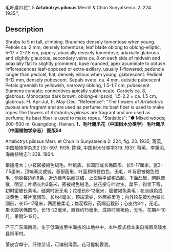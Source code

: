 毛叶鹰爪花",
5.**Artabotrys pilosus** Merrill & Chun Sunyatsenia. 2: 224. 1935.",

## Description
Shrubs to 5 m tall, climbing. Branches densely tomentose when young. Petiole ca. 2 mm, densely tomentose; leaf blade oblong to oblong-elliptic, 5-17 × 2-7.5 cm, papery, abaxially densely tomentose, adaxially glabrous and slightly glaucous, secondary veins ca. 8 on each side of midvein and adaxially flat to slightly prominent, base rounded, apex acuminate to obtuse. Inflorescences leaf-opposed or extra-axillary, usually 1-flowered; peduncle longer than pedicel, flat, densely villous when young, glabrescent. Pedicel 6-12 mm, densely pubescent. Sepals ovate, ca. 4 mm, outside pubescent. Petals greenish to yellowish, narrowly oblong, 1.5-1.7 cm, pubescent. Stamens cuneate; connectives apically subtruncate. Carpels ca. 8, glabrous. Monocarps dark brown, oblong-ellipsoid, 1.5-2.2 × ca. 1.5 cm, glabrous. Fl. Apr-Jul, fr. May-Dec.
  "Reference": "The flowers of *Artabotrys pilosus* are fragrant and are used as perfume; its bast fiber is used to make ropes.The flowers of *Artabotrys pilosus* are fragrant and are used as perfume; its bast fiber is used to make ropes.
  "Statistics": "● Mixed woods; 200-500 m. Guangdong, Hainan.
**1．毛叶鹰爪花（中国树木分类学） 毛叶鹰爪（中国植物学杂志） 图版54**

Artabotrys pilosus Merr. et Chun in Sunyatsenia 2: 224, fig. 23. 1935; 蒋英, 中国植物学杂志2 (3): 697. 1935; 陈嵘, 中国树木分类学319. 1937; 蒋英、李秉滔, 海南植物志1: 238. 1964.

攀援灌木；小枝密被褐色绒毛。叶纸质，长圆形或长椭圆形，长5-17厘米，宽2-7.5厘米，顶端渐尖或钝，基部圆形，叶面稍带苍白色，无毛，叶背密被褐色绒毛；侧脉每边约8条，近边缘弯拱而联结，上面扁平或稍凸起，下面凸起，网脉疏散，明显；叶柄长约2毫米，密被褐色绒毛。总花梗与叶对生，扁平，钩状下弯，初时密被长柔毛，结果时近无毛；花梗长6-12毫米，密被褐色柔毛；花淡绿色或淡黄色；萼片宽卵形，长约4毫米，顶端渐尖，外面被柔毛；内外轮花瓣均为狭长圆形，长15-17毫米，两面被柔毛；雄蕊楔形，药隔近截形；心皮约8个，无毛。果长圆状椭圆形，长15-22毫米，直径约15毫米，成熟时黑褐色，无毛。花期4-10月，果期5-12月。

产于广东海南岛。生于低海拔至中海拔的山地林中。本种模式标本采自海南岛陵水县铜甲村。

茎皮含单宁，纤维坚韧，可编制绳索。花可提制香油。

